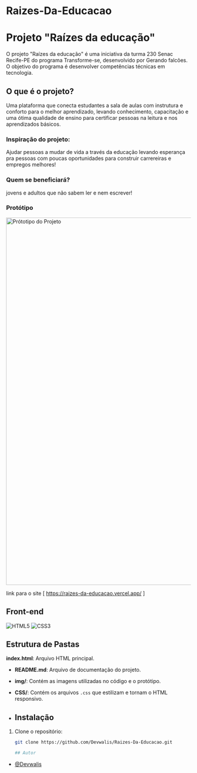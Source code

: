 # Raizes-Da-Educacao

# Projeto "Raízes da educação"
O projeto "Raízes da educação" é uma iniciativa da turma 230 Senac Recife-PE  do programa Transforme-se, desenvolvido por Gerando falcões. O objetivo do programa é desenvolver competências técnicas em tecnologia.

## O que é o projeto?

Uma plataforma que conecta estudantes a sala de aulas com instrutura e conforto para o melhor aprendizado, levando conhecimento, capacitação e uma ótima qualidade de ensino para certificar pessoas na leitura e nos aprendizados básicos.


### Inspiração do projeto:

Ajudar pessoas a mudar de vida a través da educação levando esperança pra pessoas com poucas oportunidades para construir carrereiras e empregos melhores!


### Quem se beneficiará?
jovens e adultos que não sabem ler e nem escrever!

### Protótipo
<img src="img/prototipohome" alt="Prótotipo do Projeto" width="1000"/>

link para o site [ https://raizes-da-educacao.vercel.app/ ]


## Front-end
![HTML5](https://img.shields.io/badge/-HTML-black?logo=HTML5&style=social)
![CSS3](https://img.shields.io/badge/-CSS-black?logo=css3&style=social)


## Estrutura de Pastas

**index.html**: Arquivo HTML principal.
- **README.md**: Arquivo de documentação do projeto.
- **img/**: Contém as imagens utilizadas no código e o protótipo.
- **CSS/**: Contém os arquivos `.css` que estilizam e tornam o HTML responsivo.

- ## Instalação
1. Clone o repositório:
   ```bash
   git clone https://github.com/Devwalis/Raizes-Da-Educacao.git

   ## Autor
- [@Devwalis](https://github.com/Devwalis)

  

  
  





